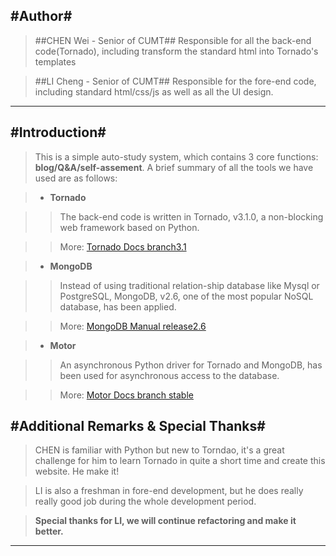 #Author#
--------------------------------------------------------------------------

>##CHEN Wei - Senior of CUMT##
>Responsible for all the back-end code(Tornado), including transform the standard html into Tornado's templates

>##LI Cheng - Senior of CUMT##
>Responsible for the fore-end code, including standard html/css/js as well as all the UI design.          

--------------------------------------------------------------------------    


#Introduction#
--------------------------------------------------------------------------

>This is a simple auto-study system, which contains 3 core functions: **blog/Q&A/self-assement**. A brief summary of all the tools we have used  are as follows:

>+ **Tornado**

>>The back-end code is written in Tornado, v3.1.0, a non-blocking web framework based on Python.

>>More: [Tornado Docs branch3.1](http://www.tornadoweb.org/en/branch3.1/)

 
>+ **MongoDB**

>>Instead of using traditional relation-ship database like Mysql or PostgreSQL, MongoDB, v2.6, one of the most popular NoSQL database, has been applied.
 
>>More: [MongoDB Manual release2.6](http://docs.mongodb.org/manual/)

>+ **Motor**

>>An asynchronous Python driver for Tornado and MongoDB, has been used for asynchronous access to the database.

>>More: [Motor Docs branch stable](http://motor.readthedocs.org/en/stable/)   


#Additional Remarks & Special Thanks#
--------------------------------------------------------------------------
>CHEN is familiar with Python but new to Torndao, it's a great challenge for him to learn Tornado in quite a short time and create this website. He make it!

>LI is also a freshman in fore-end development, but he does really really good job during the whole development period. 

>**Special thanks for LI, we will continue refactoring and make it better.**

--------------------------------------------------------------------------
